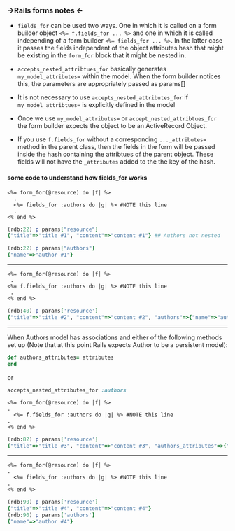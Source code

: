 ### ->Rails forms notes <-

- `fields_for` can be used two ways. One in which it is called on a form builder object `<%= f.fields_for ... %>` and one in which it is called independing of a form builder `<%= fields_for ... %>`. In the latter case it passes the fields independent of the object attributes hash that might be existing in the `form_for` block that it might be nested in. 

- `accepts_nested_attribtues_for` basically generates `my_model_attributes=` within the model. When the form builder notices this, the parameters are appropriately passed as params[]

- It is not necessary to use `accepts_nested_attributes_for` if `my_model_attribtues=` is explicitly defined in the model

- Once we use `my_model_attributes=` or `accept_nested_attribtues_for` the form builder expects the object to be an ActiveRecord Object. 

- If you use `f.fields_for` without a corresponding `..._attributes=` method in the parent class, then the fields in the form will be passed inside the hash containing the attribtues of the parent object. These fields will not have the `_attributes` added to the the key of the hash. 


#### some code to understand how fields_for works 

```erb
<%= form_for(@resource) do |f| %>
  .
  <%= fields_for :authors do |g| %> #NOTE this line
  .
<% end %>
```

```ruby
(rdb:22) p params["resource"]
{"title"=>"title #1", "content"=>"content #1"} ## Authors not nested

(rdb:22) p params["authors"]
{"name"=>"author #1"}

```
-------

```erb
<%= form_for(@resource) do |f| %>
 .
<%= f.fields_for :authors do |g| %> #NOTE this line
 .
<% end %>
```

```ruby
(rdb:40) p params['resource']
{"title"=>"title #2", "content"=>"content #2", "authors"=>{"name"=>"author #2"}} ## Nested Authors
```

----
When Authors model has associations and either of the following methods set up (Note that at this point Rails expects Author to be a persistent model):

```ruby
def authors_attributes= attributes
end
```
or 
```ruby
accepts_nested_attributes_for :authors
```

```erb
<%= form_for(@resource) do |f| %>
.
  <%= f.fields_for :authors do |g| %> #NOTE this line
.
<% end %>
```

```ruby
(rdb:82) p params['resource']
{"title"=>"title #3", "content"=>"content #3", "authors_attributes"=>{"0"=>{"name"=>"author #3"}}}
```

------

```erb
<%= form_for(@resource) do |f| %>
.
  <%= fields_for :authors do |g| %> #NOTE this line
.
<% end %>

```


```ruby
(rdb:90) p params['resource']
{"title"=>"title #4", "content"=>"content #4"}
(rdb:90) p params['authors']
{"name"=>"author #4"}
```



